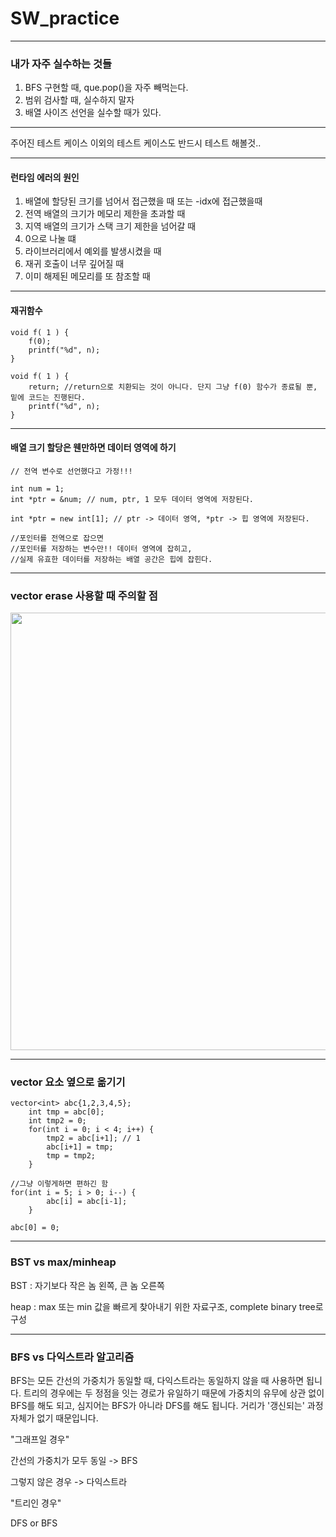 # SW_practice

-----
### 내가 자주 실수하는 것들

1. BFS 구현할 때, que.pop()을 자주 빼먹는다.
2. 범위 검사할 때, 실수하지 말자
3. 배열 사이즈 선언을 실수할 때가 있다.
-----
주어진 테스트 케이스 이외의 테스트 케이스도 반드시 테스트 해볼것..

-----
#### 런타임 에러의 원인
1. 배열에 할당된 크기를 넘어서 접근했을 때 또는 -idx에 접근했을때
2. 전역 배열의 크기가 메모리 제한을 초과할 때
3. 지역 배열의 크기가 스택 크기 제한을 넘어갈 때
4. 0으로 나눌 떄
5. 라이브러리에서 예외를 발생시켰을 때
6. 재귀 호출이 너무 깊어질 때
7. 이미 해제된 메모리를 또 참조할 때

-------
#### 재귀함수 

```
void f( 1 ) {
	f(0);
	printf("%d", n);
}
```

```
void f( 1 ) {
	return; //return으로 치환되는 것이 아니다. 단지 그냥 f(0) 함수가 종료될 뿐, 밑에 코드는 진행된다.
	printf("%d", n);
}
```

------
#### 배열 크기 할당은 웬만하면 데이터 영역에 하기

```
// 전역 변수로 선언했다고 가정!!!

int num = 1; 
int *ptr = &num; // num, ptr, 1 모두 데이터 영역에 저장된다.

int *ptr = new int[1]; // ptr -> 데이터 영역, *ptr -> 힙 영역에 저장된다.

//포인터를 전역으로 잡으면
//포인터를 저장하는 변수만!! 데이터 영역에 잡히고,
//실제 유효한 데이터를 저장하는 배열 공간은 힙에 잡힌다.
```

-----
### vector erase 사용할 때 주의할 점
<img src="./images/erase.jpeg" width="700" height="700">

------
### vector 요소 옆으로 옮기기 

```
vector<int> abc{1,2,3,4,5};
    int tmp = abc[0];
    int tmp2 = 0;
    for(int i = 0; i < 4; i++) {
        tmp2 = abc[i+1]; // 1
        abc[i+1] = tmp;
        tmp = tmp2;
    }
    
//그냥 이렇게하면 편하긴 함
for(int i = 5; i > 0; i--) {
        abc[i] = abc[i-1];
    }

abc[0] = 0;
```

----
### BST vs max/minheap
BST : 자기보다 작은 놈 왼쪽, 큰 놈 오른쪽

heap : max 또는 min 값을 빠르게 찾아내기 위한 자료구조, complete binary tree로 구성

----
### BFS vs 다익스트라 알고리즘
BFS는 모든 간선의 가중치가 동일할 때, 다익스트라는 동일하지 않을 때 사용하면 됩니다.
트리의 경우에는 두 정점을 잇는 경로가 유일하기 때문에 가중치의 유무에 상관 없이 BFS를 해도 되고, 심지어는 BFS가 아니라 DFS를 해도 됩니다. 거리가 '갱신되는' 과정 자체가 없기 때문입니다.

"그래프일 경우"

간선의 가중치가 모두 동일 -> BFS

그렇지 않은 경우 -> 다익스트라


"트리인 경우"

DFS or BFS
